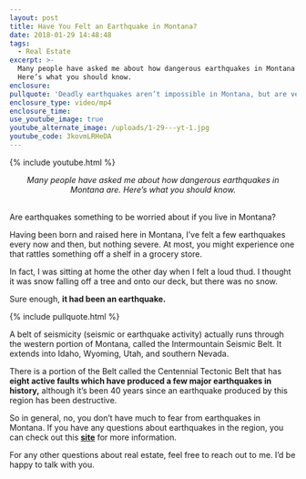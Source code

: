 ```yaml
---
layout: post
title: Have You Felt an Earthquake in Montana?
date: 2018-01-29 14:48:48
tags:
  - Real Estate
excerpt: >-
  Many people have asked me about how dangerous earthquakes in Montana are.
  Here’s what you should know.
enclosure:
pullquote: 'Deadly earthquakes aren’t impossible in Montana, but are very unlikely.'
enclosure_type: video/mp4
enclosure_time:
use_youtube_image: true
youtube_alternate_image: /uploads/1-29---yt-1.jpg
youtube_code: 3kovmLRHeDA
---
```



{% include youtube.html %}

<center><em>Many people have asked me about how dangerous earthquakes in Montana are. Here&rsquo;s what you should know.</em></center>

<center>&nbsp;</center>

Are earthquakes something to be worried about if you live in Montana?

Having been born and raised here in Montana, I’ve felt a few earthquakes every now and then, but nothing severe. At most, you might experience one that rattles something off a shelf in a grocery store.

In fact, I was sitting at home the other day when I felt a loud thud. I thought it was snow falling off a tree and onto our deck, but there was no snow.

Sure enough, **it had been an earthquake.**

{% include pullquote.html %}

A belt of seismicity (seismic or earthquake activity) actually runs through the western portion of Montana, called the Intermountain Seismic Belt. It extends into Idaho, Wyoming, Utah, and southern Nevada.

There is a portion of the Belt called the Centennial Tectonic Belt that has **eight active faults which have produced a few major earthquakes in history,**&nbsp;although it’s been 40 years since an earthquake produced by this region has been destructive.

So in general, no, you don’t have much to fear from earthquakes in Montana. If you have any questions about earthquakes in the region, you can check out this **[site](http://www.mbmg.mtech.edu/quakes/quake-seismicity.html)** for more information.

For any other questions about real estate, feel free to reach out to me. I’d be happy to talk with you.